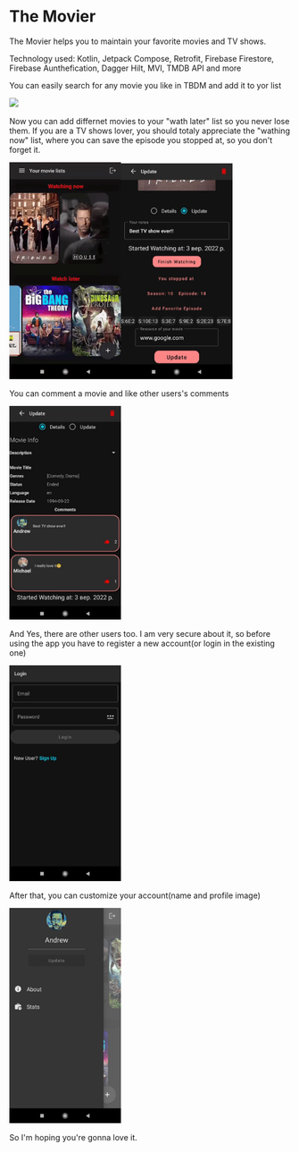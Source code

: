 
# The Movier

The Movier helps you to maintain your favorite movies and TV shows.

Technology used: Kotlin, Jetpack Compose, Retrofit, Firebase Firestore, Firebase Aunthefication, Dagger Hilt, MVI, TMDB API and more

You can easily search for any movie you like in TBDM and add it to yor list

<img src="https://github.com/NedoPrograMax/movier/blob/master/search.gif" width="200">

Now you can add differnet movies to your "wath later" list so you never lose them.
If you are a TV shows lover, you should totaly appreciate the "wathing now" list, where you can save the episode you stopped at, so you don't forget it.

<img src="https://github.com/NedoPrograMax/movier/blob/master/drag.gif" width="200"><img src="https://github.com/NedoPrograMax/movier/blob/master/photo3.jpg" width="200">

You can comment a movie and like other users's comments

<img src="https://github.com/NedoPrograMax/movier/blob/master/photo1.jpg" width="200">

And Yes, there are other users too. I am very secure about it, so before using the app you have to register a new account(or login in the existing one)

<img src="https://github.com/NedoPrograMax/movier/blob/master/photo4.jpg" width="200">

After that, you can customize your account(name and profile image)

<img src="https://github.com/NedoPrograMax/movier/blob/master/photo2.jpg" width="200">

So I'm hoping you're gonna love it.


